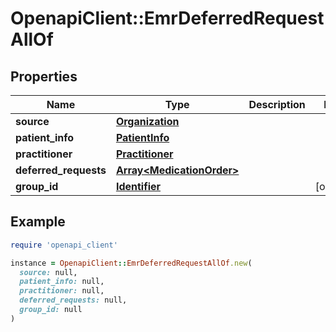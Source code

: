 # OpenapiClient::EmrDeferredRequestAllOf

## Properties

| Name | Type | Description | Notes |
| ---- | ---- | ----------- | ----- |
| **source** | [**Organization**](Organization.md) |  |  |
| **patient_info** | [**PatientInfo**](PatientInfo.md) |  |  |
| **practitioner** | [**Practitioner**](Practitioner.md) |  |  |
| **deferred_requests** | [**Array&lt;MedicationOrder&gt;**](MedicationOrder.md) |  |  |
| **group_id** | [**Identifier**](Identifier.md) |  | [optional] |

## Example

```ruby
require 'openapi_client'

instance = OpenapiClient::EmrDeferredRequestAllOf.new(
  source: null,
  patient_info: null,
  practitioner: null,
  deferred_requests: null,
  group_id: null
)
```

